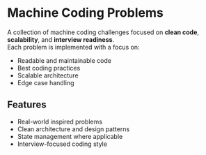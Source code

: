 # Machine Coding Problems

A collection of machine coding challenges focused on **clean code**, **scalability**, and **interview readiness**.  
Each problem is implemented with a focus on:
- Readable and maintainable code
- Best coding practices
- Scalable architecture
- Edge case handling

## Features
- Real-world inspired problems
- Clean architecture and design patterns
- State management where applicable
- Interview-focused coding style
